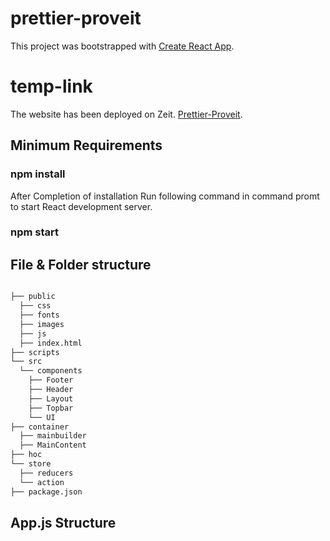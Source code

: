 # prettier-proveit
This project was bootstrapped with [Create React App](https://github.com/facebook/create-react-app).
# temp-link
The website has been deployed on Zeit. [Prettier-Proveit](https://prettier-proveit.now.sh/).

## Minimum Requirements

### npm install

 After Completion of installation Run following command in command promt to start React development server.

### npm start

## File & Folder structure

```bash

├── public
  ├── css
  ├── fonts
  ├── images
  ├── js
  ├── index.html
├── scripts
└── src
  └── components
    ├── Footer
    ├── Header
    ├── Layout
    ├── Topbar
    └── UI
├── container
  ├── mainbuilder
  ├── MainContent
├── hoc
└── store
  ├── reducers
  └── action
├── package.json
```

## App.js Structure
